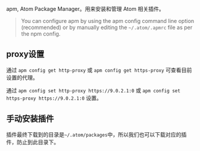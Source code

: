 apm, Atom Package Manager。用来安装和管理 Atom 相关插件。

> You can configure apm by using the apm config command line option (recommended) or by manually editing the `~/.atom/.apmrc` file as per the npm config.

## proxy设置
通过 `apm config get http-proxy` 或 `apm config get https-proxy` 可查看目前设置的代理。

通过 `apm config set http-proxy https://9.0.2.1:0` 或 `apm config set https-proxy https://9.0.2.1:0` 设置。



## 手动安装插件
插件最终下载到的目录是`~/.atom/packages`中，所以我们也可以下载对应的插件，防止到此目录下。

